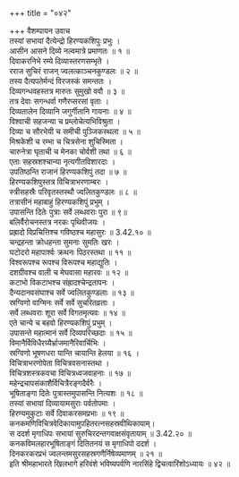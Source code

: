 +++
title = "०४२"

+++
वैशम्पायन उवाच  
तस्यां सभायां दैत्येन्द्रो हिरण्यकशिपुः प्रभुः ।  
आसीन आसने दिव्ये नल्वमात्रे प्रमाणतः ॥ १ ॥  
दिवाकरनिभे रम्ये दिव्यास्तरणसम्भृते ।  
रराज सुचिरं राजन् ज्वलत्काञ्चनकुण्डलः ॥ २ ॥  
तस्य दैत्यपतेर्मन्दं विरजस्कं समन्ततः ।  
दिव्यगन्धवहस्तत्र मारुतः सुमुखो ववौ ॥ ३ ॥  
तत्र देवाः सगन्धर्वा गणैरप्सरसां वृताः ।  
दिव्यतालेन दिव्यानि जगुर्गीतानि गायनाः ॥ ४ ॥  
विश्वाची सहजन्या च प्रम्लोचेत्यभिविश्रुता ।  
दिव्या च सौरभेयी च समीची पुञ्जिकस्थला ॥ ५ ॥  
मिश्रकेशी च रम्भा च चित्रसेना शुचिस्मिता ।  
चारुनेत्रा घृताची च मेनका चोर्वशी तथा ॥ ६ ॥  
एताः सहस्रशश्चान्या नृत्यगीतविशारदाः ।  
उपतिष्ठन्ति राजानं हिरण्यकशिपुं तदा ॥ ७ ॥  
हिरण्यकशिपुस्तत्र विचित्राभरणाम्बरः ।  
स्त्रीसहस्रैः परिवृतस्तस्थौ ज्वलितकुण्डलः ॥ ८ ॥  
तत्रासीनं महाबाहुं हिरण्यकशिपुं प्रभुम् ।  
उपासन्ति दितेः पुत्राः सर्वे लब्धवराः पुरा ॥ ९॥  
बलिर्वैरोचनस्तत्र नरकः पृथिवीजयः ।  
प्रह्रादो विप्रचित्तिश्च गविष्ठश्च महासुरः ॥ 3.42.१० ॥  
चन्द्रहन्ता क्रोधहन्ता सुमनाः सुमतिः खरः ।  
घटोदरो महापार्श्वः क्रथनः पिठरस्तथा ॥ ११ ॥  
विश्वरूपश्च रूपश्च विरूपश्च महाद्युतिः ।  
दशग्रीवश्च वाली च मेघवासा महारवः ॥ १२ ॥  
कटाभो विकटाभश्च संह्रादश्चेन्द्रतापनः ।  
दैन्यदानवसंघाश्च सर्वे ज्वलितकुण्डलाः ॥ १३ ॥  
स्रग्विणो वाग्मिनः सर्वे सर्वे सुचरितव्रताः ।  
सर्वे लब्धवराः शूरा सर्वे विगतमृत्यवः ॥ १४ ॥  
एते चान्ये च बहवो हिरण्यकशिपुं प्रभुम् ।  
उपासन्ते महात्मानं सर्वे दिव्यपरिच्छदाः ॥ १५ ॥  
विमानैर्विविधैरग्र्यैर्भ्राजमानैरिवार्चिभिः ।  
स्रग्विणो भूषणधरा यान्ति चायान्ति हेलया ॥ १६ ।  
विचित्राभरणोपेता विचित्रवसनास्तथा ।  
विचित्रशस्त्रकवचा विचित्रध्वजवाहनाः ॥ १७ ॥  
महेन्द्रचापसंकाशैर्विचित्रैरङ्गदैर्वरैः ।  
भूषिताङ्गा दितेः पुत्रास्तमुपासन्ति नित्यशः ॥ १८ ॥  
तस्यां सभायां दिव्यायामसुराः पर्वतोपमाः ।  
हिरण्यमुकुटाः सर्वे दिवाकरसमप्रभाः ॥ १९ ॥  
कनकमणिविचित्रवेदिकायामुपहितरत्नसहस्रवीथिकायाम्।  
स ददर्श मृगाधिपः सभायां सुरुचिरदन्तगवाक्षसंवृतायाम् ॥ 3.42.२० ॥  
कनकविमलहारभूषिताङ्गं दितितनयं स मृगाधिपो ददर्श ।  
दिनकरकरप्रभं ज्वलन्तमसुरसहस्रगणैर्निषेव्यमाणम् ॥ २१ ॥  
इति श्रीमहाभारते खिलभागे हरिवंशे भविष्यपर्वणि नारसिंहे द्विचत्वारिंशोऽध्यायः ॥ ४२ ॥